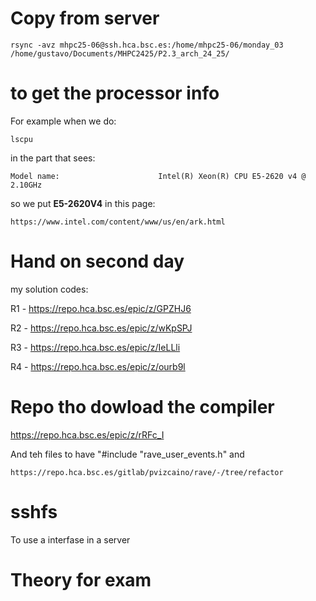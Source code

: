 # Copy from server

~~~
rsync -avz mhpc25-06@ssh.hca.bsc.es:/home/mhpc25-06/monday_03 /home/gustavo/Documents/MHPC2425/P2.3_arch_24_25/
~~~

# to get the processor info 
For example when we do:
~~~
lscpu
~~~
in the part that sees:
~~~
Model name:                      Intel(R) Xeon(R) CPU E5-2620 v4 @ 2.10GHz
~~~
so we put **E5-2620V4** in this page:
~~~
https://www.intel.com/content/www/us/en/ark.html
~~~

# Hand on second day
 
my solution codes:

R1 - https://repo.hca.bsc.es/epic/z/GPZHJ6

R2 - https://repo.hca.bsc.es/epic/z/wKpSPJ

R3 - https://repo.hca.bsc.es/epic/z/IeLLli

R4 - https://repo.hca.bsc.es/epic/z/ourb9l

# Repo tho dowload the compiler

https://repo.hca.bsc.es/epic/z/rRFc_I 

And teh files to have "#include "rave_user_events.h" and 
~~~
https://repo.hca.bsc.es/gitlab/pvizcaino/rave/-/tree/refactor
~~~

# sshfs 

To use a interfase in a server 

# Theory for exam 
